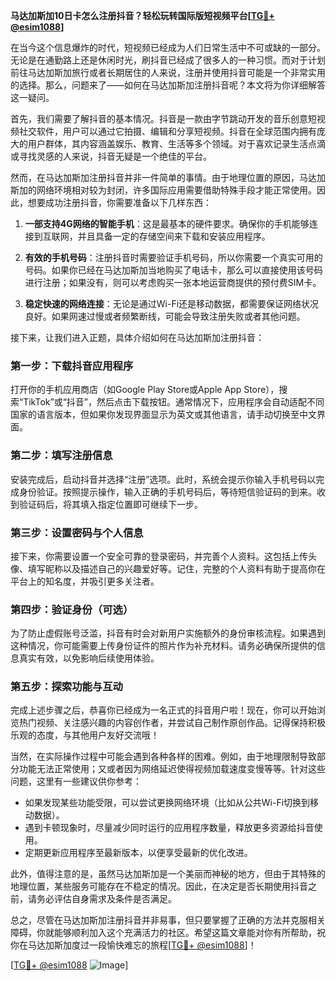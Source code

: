 **马达加斯加10日卡怎么注册抖音？轻松玩转国际版短视频平台[[TG💪+ @esim1088](https://t.me/s/esim1088)]**

在当今这个信息爆炸的时代，短视频已经成为人们日常生活中不可或缺的一部分。无论是在通勤路上还是休闲时光，刷抖音已经成了很多人的一种习惯。而对于计划前往马达加斯加旅行或者长期居住的人来说，注册并使用抖音可能是一个非常实用的选择。那么，问题来了——如何在马达加斯加注册抖音呢？本文将为你详细解答这一疑问。

首先，我们需要了解抖音的基本情况。抖音是一款由字节跳动开发的音乐创意短视频社交软件，用户可以通过它拍摄、编辑和分享短视频。抖音在全球范围内拥有庞大的用户群体，其内容涵盖娱乐、教育、生活等多个领域。对于喜欢记录生活点滴或寻找灵感的人来说，抖音无疑是一个绝佳的平台。

然而，在马达加斯加注册抖音并非一件简单的事情。由于地理位置的原因，马达加斯加的网络环境相对较为封闭，许多国际应用需要借助特殊手段才能正常使用。因此，想要成功注册抖音，你需要准备以下几样东西：

1. **一部支持4G网络的智能手机**：这是最基本的硬件要求。确保你的手机能够连接到互联网，并且具备一定的存储空间来下载和安装应用程序。

2. **有效的手机号码**：注册抖音时需要验证手机号码，所以你需要一个真实可用的号码。如果你已经在马达加斯加当地购买了电话卡，那么可以直接使用该号码进行注册；如果没有，则可以考虑购买一张本地运营商提供的预付费SIM卡。

3. **稳定快速的网络连接**：无论是通过Wi-Fi还是移动数据，都需要保证网络状况良好。如果网速过慢或者频繁断线，可能会导致注册失败或者其他问题。

接下来，让我们进入正题，具体介绍如何在马达加斯加注册抖音：

### 第一步：下载抖音应用程序

打开你的手机应用商店（如Google Play Store或Apple App Store），搜索“TikTok”或“抖音”，然后点击下载按钮。通常情况下，应用程序会自动适配不同国家的语言版本，但如果你发现界面显示为英文或其他语言，请手动切换至中文界面。

### 第二步：填写注册信息

安装完成后，启动抖音并选择“注册”选项。此时，系统会提示你输入手机号码以完成身份验证。按照提示操作，输入正确的手机号码后，等待短信验证码的到来。收到验证码后，将其填入指定位置即可继续下一步。

### 第三步：设置密码与个人信息

接下来，你需要设置一个安全可靠的登录密码，并完善个人资料。这包括上传头像、填写昵称以及描述自己的兴趣爱好等。记住，完整的个人资料有助于提高你在平台上的知名度，并吸引更多关注者。

### 第四步：验证身份（可选）

为了防止虚假账号泛滥，抖音有时会对新用户实施额外的身份审核流程。如果遇到这种情况，你可能需要上传身份证件的照片作为补充材料。请务必确保所提供的信息真实有效，以免影响后续使用体验。

### 第五步：探索功能与互动

完成上述步骤之后，恭喜你已经成为一名正式的抖音用户啦！现在，你可以开始浏览热门视频、关注感兴趣的内容创作者，并尝试自己制作原创作品。记得保持积极乐观的态度，与其他用户友好交流哦！

当然，在实际操作过程中可能会遇到各种各样的困难。例如，由于地理限制导致部分功能无法正常使用；又或者因为网络延迟使得视频加载速度变慢等等。针对这些问题，这里有一些建议供你参考：

- 如果发现某些功能受限，可以尝试更换网络环境（比如从公共Wi-Fi切换到移动数据）。
- 遇到卡顿现象时，尽量减少同时运行的应用程序数量，释放更多资源给抖音使用。
- 定期更新应用程序至最新版本，以便享受最新的优化改进。

此外，值得注意的是，虽然马达加斯加是一个美丽而神秘的地方，但由于其特殊的地理位置，某些服务可能存在不稳定的情况。因此，在决定是否长期使用抖音之前，请务必评估自身需求及条件是否满足。

总之，尽管在马达加斯加注册抖音并非易事，但只要掌握了正确的方法并克服相关障碍，你就能够顺利加入这个充满活力的社区。希望这篇文章能对你有所帮助，祝你在马达加斯加度过一段愉快难忘的旅程[[TG💪+ @esim1088](https://t.me/s/esim1088)]！

[[TG💪+ @esim1088](https://t.me/s/esim1088) ![Image](https://i.postimg.cc/4NQfJmqS/Snipaste-2025-05-13-00-14-12.png)]